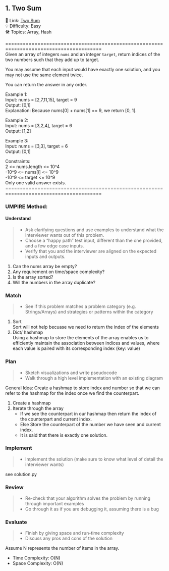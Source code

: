 ## 1. Two Sum
🔗  Link: [Two Sum](https://leetcode.com/problems/two-sum/description/)<br>
💡 Difficulty: Easy<br>
🛠️ Topics: Array, Hash<br>

=======================================================================================<br>
Given an array of integers `nums` and an integer `target`, return indices of the two numbers such that they add up to target.

You may assume that each input would have exactly one solution, and you may not use the same element twice.

You can return the answer in any order.

Example 1:<br>
Input: nums = [2,7,11,15], target = 9<br>
Output: [0,1]<br>
Explanation: Because nums[0] + nums[1] == 9, we return [0, 1].<br>

Example 2:<br>
Input: nums = [3,2,4], target = 6<br>
Output: [1,2]<br>

Example 3:<br>
Input: nums = [3,3], target = 6<br>
Output: [0,1]<br>

Constraints:<br>
2 <= nums.length <= 10^4<br>
-10^9 <= nums[i] <= 10^9<br>
-10^9 <= target <= 10^9<br>
Only one valid answer exists.<br>
=======================================================================================<br>
### UMPIRE Method:
#### Understand

> - Ask clarifying questions and use examples to understand what the interviewer wants out of this problem.
> - Choose a “happy path” test input, different than the one provided, and a few edge case inputs. 
> - Verify that you and the interviewer are aligned on the expected inputs and outputs.
1. Can the nums array be empty?
2. Any requirement on time/space complexity?
3. Is the array sorted?
4. Will the numbers in the array duplicate?

### Match
> - See if this problem matches a problem category (e.g. Strings/Arrays) and strategies or patterns within the category
1. Sort<br>
Sort will not help becuase we need to return the index of the elements<br>
2. Dict/ hashmap <br>
Using a hashmap to store the elements of the array enables us to efficiently maintain the association between indices and values, where each value is paired with its corresponding index (key: value)

### Plan
> - Sketch visualizations and write pseudocode
> - Walk through a high level implementation with an existing diagram

General Idea: Create a hashmap to store index and number so that we can refer to the hashmap for the index once we find the counterpart.

1) Create a hashmap
2) Iterate through the array
    - If we see the counterpart in our hashmap then return the index of the counterpart and current index.
    - Else Store the counterpart of the number we have seen and current index.
    - It is said that there is exactly one solution.
    
### Implement
> - Implement the solution (make sure to know what level of detail the interviewer wants)

see solution.py

### Review
> - Re-check that your algorithm solves the problem by running through important examples
> - Go through it as if you are debugging it, assuming there is a bug
### Evaluate
> - Finish by giving space and run-time complexity
> - Discuss any pros and cons of the solution

Assume N represents the number of items in the array.


- Time Complexity: O(N)
- Space Complexity: O(N)
